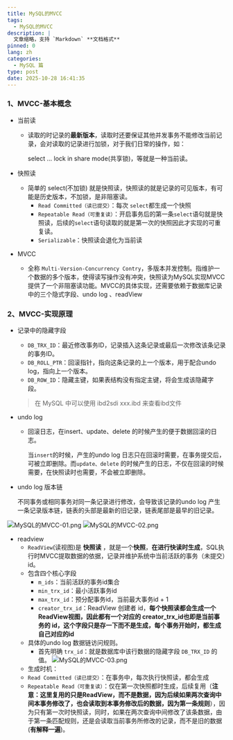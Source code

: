 ```yaml
---
title: MySQL的MVCC
tags:
  - MySQL的MVCC
description: |
  文章缩略，支持 `Markdown` **文档格式**
pinned: 0
lang: zh
categories:
  - MySQL 篇
type: post
date: 2025-10-28 16:41:35
---
```

### 1、MVCC-基本概念

- 当前读

    - 读取的时记录的**最新版本**，读取时还要保证其他并发事务不能修改当前记录，会对读取的记录进行加锁，对于我们日常的操作，如：

      select … lock in share mode(共享锁)，等就是一种当前读。

- 快照读

    - 简单的 select(不加锁) 就是快照读，快照读的就是记录的可见版本，有可能是历史版本，不加锁，是非阻塞读。
        - `Read Committed（读已提交）`：每次 `select`都生成一个快照
        - `Repeatable Read（可重复读）`：开启事务后的第一条`select`语句就是快照读，后续的`select`语句读取的就是第一次的快照因此才实现的可重复读。
        - `Serializable`：快照读会退化为当前读

- MVCC

    - 全称 `Multi-Version-Concurrency Contry`，多版本并发控制。指维护一个数据的多个版本，使得读写操作没有冲突，快照读为MySQL实现MVCC提供了一个非阻塞读功能。MVCC的具体实现，还需要依赖于数据库记录中的三个隐式字段、undo log 、readView

### 2、MVCC-实现原理

- 记录中的隐藏字段

    - `DB_TRX_ID`：最近修改事务ID，记录插入这条记录或最后一次修改该条记录的事务ID。
    - `DB_ROLL_PTR`：回滚指针，指向这条记录的上一个版本，用于配合undo log，指向上一个版本。
    - `DB_ROW_ID`：隐藏主键，如果表结构没有指定主键，将会生成该隐藏字段。

  > 在 MySQL 中可以使用 ibd2sdi xxx.ibd 来查看ibd文件

- undo log

    - 回滚日志，在insert、update、delete 的时候产生的便于数据回滚的日志。

      当`insert`的时候，产生的undo log 日志只在回滚时需要，在事务提交后，可被立即删除。而`update、delete` 的时候产生的日志，不仅在回滚的时候需要，在快照读时也需要，不会被立即删除。

- undo log 版本链

  不同事务或相同事务对同一条记录进行修改，会导致该记录的undo log 产生一条记录版本链，链表的头部是最新的旧记录，链表尾部是最早的旧记录。

![MySQL的MVCC-01.png](images/MySQL的MVCC-01.png)
![MySQL的MVCC-02.png](images/MySQL的MVCC-02.png)

- readview
    - `ReadView`(读视图)是 **快照读** ，就是一个**快照**，**在进行快读时生成**，SQL执行时MVCC提取数据的依据，记录并维护系统中当前活跃的事务（未提交）id。
    - 包含四个核心字段
        - `m_ids`：当前活跃的事务id集合
        - `min_trx_id`：最小活跃事务id
        - `max_trx_id`：预分配事务id，当前最大事务id + 1
        - `creator_trx_id`：ReadView 创建者 id，**每个快照读都会生成一个ReadView视图，因此都有一个对应的 creator_trx_id也即是当前事务的 id，这个字段只是存一下而不是生成，每个事务开始时，都生成自己对应的id**
    - 具体的undo log 数据链访问规则。
        - 首先明确 `trx_id`：就是数据库中该行数据的隐藏字段 `DB_TRX_ID` 的值。
![MySQL的MVCC-03.png](images/MySQL的MVCC-03.png)
    - 生成时机：
    - `Read Committed（读已提交）`：在事务中，每次执行快照读，都会生成
    - `Repeatable Read（可重复读）`：仅在第一次快照都时生成，后续复用（**注意：这里复用的只是ReadView，而不是数据，因为后续如果两次查询中间本事务修改了，也会读取到本事务修改后的数据，因为第一条规则**），因为只有第一次时快照读，同时，如果在两次查询中间修改了该条数据，由于第一条匹配规则，还是会读取当前事务所修改的记录，而不是旧的数据(**有解释一遍**)。 